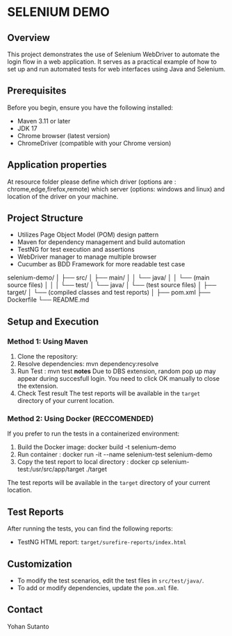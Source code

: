 # SELENIUM DEMO

## Overview
This project demonstrates the use of Selenium WebDriver to automate the login flow in a web application. It serves as a practical example of how to set up and run automated tests for web interfaces using Java and Selenium.

## Prerequisites
Before you begin, ensure you have the following installed:
- Maven 3.11 or later
- JDK 17
- Chrome browser (latest version)
- ChromeDriver (compatible with your Chrome version)

## Application properties
At resource folder please define which driver (options are : chrome,edge,firefox,remote) which server (options: windows and linux) and location of the driver on your machine.

## Project Structure
- Utilizes Page Object Model (POM) design pattern 
- Maven for dependency management and build automation 
- TestNG for test execution and assertions
- WebDriver manager to manage multiple browser
- Cucumber as BDD Framework for more readable test case

selenium-demo/ 
│ ├── src/ 
│ ├── main/ 
│ │ └── java/ 
│ │ └── (main source files) 
│ │ 
│ └── test/ 
│ └── java/ 
│ └── (test source files) 
│ ├── target/ 
│ └── (compiled classes and test reports) 
│ ├── pom.xml 
├── Dockerfile 
└── README.md


## Setup and Execution 

### Method 1: Using Maven 
1. Clone the repository:
2. Resolve dependencies: mvn dependency:resolve
3. Run Test : mvn test 
**notes** Due to DBS extension, random pop up may appear during succesfull login. You need to click OK manually to close the extension.
4. Check Test result The test reports will be available in the `target` directory of your current location. 

### Method 2: Using Docker (RECCOMENDED) 
If you prefer to run the tests in a containerized environment: 
1. Build the Docker image: docker build -t selenium-demo
2. Run container : docker run -it --name selenium-test selenium-demo
3. Copy the test report to local directory : docker cp selenium-test:/usr/src/app/target ./target

The test reports will be available in the `target` directory of your current location. 

## Test Reports
After running the tests, you can find the following reports: 
- TestNG HTML report: `target/surefire-reports/index.html` 

## Customization
- To modify the test scenarios, edit the test files in `src/test/java/`. 
- To add or modify dependencies, update the `pom.xml` file.

## Contact
Yohan Sutanto





